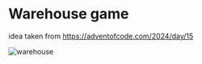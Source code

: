 # Warehouse game

idea taken from https://adventofcode.com/2024/day/15

![warehouse](https://github.com/user-attachments/assets/d51f0296-5276-44ea-877c-9491c6ffe892)

